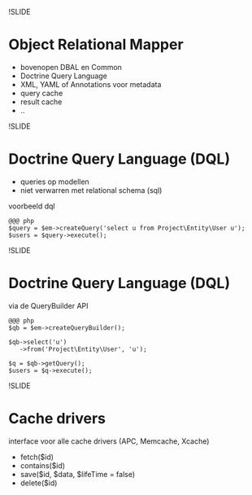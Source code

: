 !SLIDE
# Object Relational Mapper
* bovenopen DBAL en Common
* Doctrine Query Language
* XML, YAML of Annotations voor metadata
* query cache
* result cache
* ..

!SLIDE
# Doctrine Query Language (DQL)

* queries op modellen
* niet verwarren met relational schema (sql)

voorbeeld dql

    @@@ php
    $query = $em->createQuery('select u from Project\Entity\User u');
    $users = $query->execute();


!SLIDE
# Doctrine Query Language (DQL)

via de QueryBuilder API

    @@@ php
    $qb = $em->createQueryBuilder();

    $qb->select('u')
       ->from('Project\Entity\User', 'u');

    $q = $qb->getQuery();
    $users = $q->execute();

!SLIDE
# Cache drivers

interface voor alle cache drivers
(APC, Memcache, Xcache)

* fetch($id)
* contains($id)
* save($id, $data, $lifeTime = false)
* delete($id)